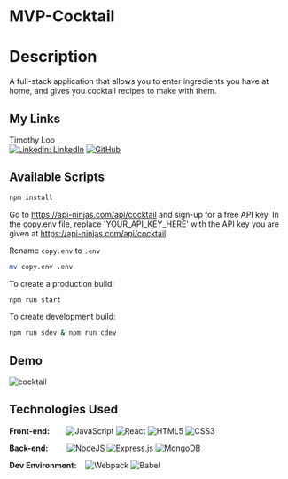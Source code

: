 # MVP-Cocktail

# Description

A full-stack application that allows you to enter ingredients you have at home, and gives you cocktail recipes to make with them.


## My Links

Timothy Loo\
[![Linkedin: LinkedIn](https://img.shields.io/badge/linkedin-%230077B5.svg?style=for-the-badge&logo=linkedin&logoColor=white&link=https://www.linkedin.com/in/timothy-j-loo/)](https://www.linkedin.com/in/timothy-j-loo/)
[![GitHub](https://img.shields.io/badge/github-%23121011.svg?style=for-the-badge&logo=github&logoColor=white&link=https://github.com/TimothyLoo)](https://github.com/TimothyLoo)


## Available Scripts
```sh
npm install
```

Go to https://api-ninjas.com/api/cocktail and sign-up for a free API key. In the copy.env file, replace 'YOUR_API_KEY_HERE' with the API key you are given at https://api-ninjas.com/api/cocktail.

Rename `copy.env` to `.env`
```sh
mv copy.env .env
```

To create a production build:

```sh
npm run start
```


To create development build:

```sh
npm run sdev & npm run cdev
```

## Demo
  
![cocktail](https://user-images.githubusercontent.com/46430556/193097219-4f027070-6372-4d60-862a-9c04282b2580.gif)



## Technologies Used

**Front-end:** &emsp;&nbsp;&nbsp;
  ![JavaScript](https://img.shields.io/badge/javascript-%23323330.svg?style=for-the-badge&logo=javascript&logoColor=%23F7DF1E)
  ![React](https://img.shields.io/badge/react-%2320232a.svg?style=for-the-badge&logo=react&logoColor=%2361DAFB)
  ![HTML5](https://img.shields.io/badge/html5-%23E34F26.svg?style=for-the-badge&logo=html5&logoColor=white)
  ![CSS3](https://img.shields.io/badge/css3-%231572B6.svg?style=for-the-badge&logo=css3&logoColor=white)

**Back-end:** &emsp;&nbsp; &nbsp;
  ![NodeJS](https://img.shields.io/badge/node.js-6DA55F?style=for-the-badge&logo=node.js&logoColor=white)
  ![Express.js](https://img.shields.io/badge/express.js-%23404d59.svg?style=for-the-badge&logo=express&logoColor=%2361DAFB)
  ![MongoDB](https://img.shields.io/badge/express.js-%23404d59.svg?style=for-the-badge&logo=express&logoColor=%2361DAFB)
  
**Dev Environment:** &nbsp;&nbsp;
  ![Webpack](https://img.shields.io/badge/webpack-%238DD6F9.svg?style=for-the-badge&logo=webpack&logoColor=black)
  ![Babel](https://img.shields.io/badge/Babel-F9DC3e?style=for-the-badge&logo=babel&logoColor=black)
  

  
